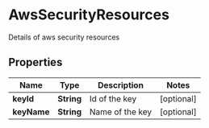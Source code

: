 

# AwsSecurityResources

Details of aws security resources

## Properties

Name | Type | Description | Notes
------------ | ------------- | ------------- | -------------
**keyId** | **String** | Id of the key |  [optional]
**keyName** | **String** | Name of the key |  [optional]



